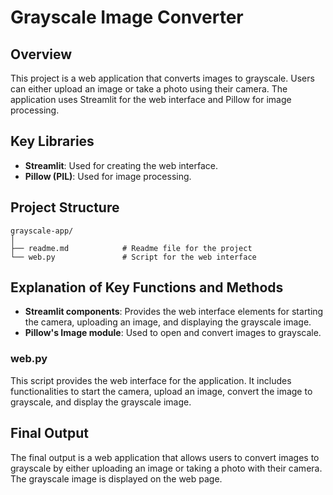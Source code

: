 # Grayscale Image Converter

## Overview
This project is a web application that converts images to grayscale. Users can either upload an image or take a photo using their camera. The application uses Streamlit for the web interface and Pillow for image processing.

## Key Libraries
- **Streamlit**: Used for creating the web interface.
- **Pillow (PIL)**: Used for image processing.

## Project Structure
```
grayscale-app/
│
├── readme.md            # Readme file for the project
└── web.py               # Script for the web interface
```

## Explanation of Key Functions and Methods
- **Streamlit components**: Provides the web interface elements for starting the camera, uploading an image, and displaying the grayscale image.
- **Pillow's Image module**: Used to open and convert images to grayscale.

### web.py
This script provides the web interface for the application. It includes functionalities to start the camera, upload an image, convert the image to grayscale, and display the grayscale image.


## Final Output
The final output is a web application that allows users to convert images to grayscale by either uploading an image or taking a photo with their camera. The grayscale image is displayed on the web page.
